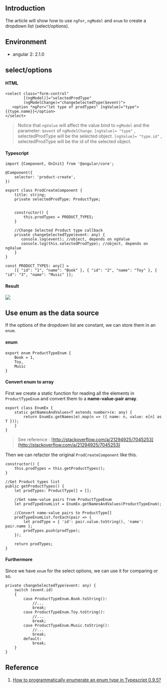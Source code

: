 ## Introduction

The article will show how to use `ngFor`, `ngModel` and `enum` to create a dropdown list (select/options).


## Environment

* angular 2: 2.1.0


## select/options


#### HTML

```
<select class="form-control"
        [(ngModel)]="selectedProdType"
        (ngModelChange)="changeSelectedType($event)">
   <option *ngFor="let type of prodTypes" [ngValue]="type">{{type.name}}</option>
</select>
```

> Notice that `ngValue` will affect the value bind to `ngModel` and the parameter: `$event` of `ngModelChange`.
> `[ngValue]= "type"` , selectedProdType will be the selected object.
> `[ngValue]= "type.id"` , selectedProdType will be the id of the selected object.


#### Typescript

```
import {Component, OnInit} from '@angular/core';

@Component({
    selector: 'product-create',
})

export class ProdCreateComponent {
    title: string;
    private selectedProdType: ProductType;


    constructor() {
        this.prodTypes = PRODUCT_TYPES;
    }

    //Change Selected Product type callback
    private changeSelectedType(event: any) {
       console.log(event); //object, depends on ngValue
       console.log(this.selectedProdType); //object, depends on ngValue
    }
}

const PRODUCT_TYPES: any[] =
    [{ "id": "1", "name": "Book" }, { "id": "2", "name": "Toy" }, { "id": "3", "name": "Music" }];

```


#### Result

![](https://1.bp.blogspot.com/-tVA8ZSFUp8I/WCsvJYKxlWI/AAAAAAAAD-c/8nS67uI6VQAIFx44krDF4kYx5VYEpdBiwCLcB/s1600/image001.png)


## Use enum as the data source


If the options of the dropdown list are constant, we can store them in an `enum`.

#### enum

```
export enum ProductTypeEnum {
    Book = 1,
    Toy,
    Music
}
```

#### Convert enum to array

First we create a static function for reading all the elements in `ProductTypeEnum` and convert them to a **name-value-pair array**.

```
export class EnumEx {
    static getNamesAndValues<T extends number>(e: any) {
        return EnumEx.getNames(e).map(n => ({ name: n, value: e[n] as T }));
    }
}
```

> See reference : [http://stackoverflow.com/a/21294925/7045253](http://stackoverflow.com/a/21294925/7045253)


Then we can refactor the original `ProdCreateComponent` like this.

```
constructor() {
    this.prodTypes = this.getProductTypes();
}

//Get Product types list
public getProductTypes() {
    let prodTypes: ProductType[] = [];

    //Get name-value pairs from ProductTypeEnum
    let prodTypeEnumList = EnumEx.getNamesAndValues(ProductTypeEnum);

    //Convert name-value pairs to ProductType[]
    prodTypeEnumList.forEach(pair => {
        let prodType = { 'id': pair.value.toString(), 'name': pair.name };
        prodTypes.push(prodType);
    });

    return prodTypes;
}
```

#### Furthermore

Since we have `enum` for the select options, we can use it for comparing or so.

```
private changeSelectedType(event: any) {
    switch (event.id)
    {
        case ProductTypeEnum.Book.toString():
            //...
            break;
        case ProductTypeEnum.Toy.toString():
            //...
            break;
        case ProductTypeEnum.Music.toString():
            //...
            break;
        default:
            break;
    }
}
```

## Reference

1. [How to programmatically enumerate an enum type in Typescript 0.9.5?](http://stackoverflow.com/questions/21293063/how-to-programmatically-enumerate-an-enum-type-in-typescript-0-9-5/21294925#21294925)
